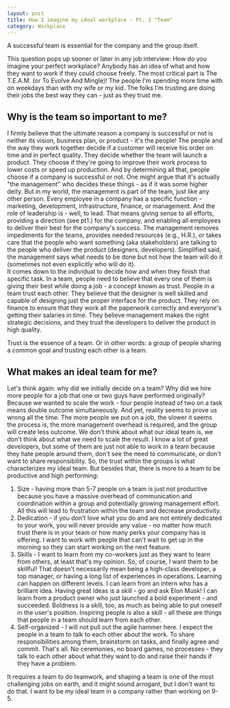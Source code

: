 ```yaml
---
layout: post 
title: How I imagine my ideal workplace - Pt. 3 "Team"
category: Workplace
---
```


A successful team is essential for the company and the group itself.

This question pops up sooner or later in any job interview: How do you imagine your perfect workplace?
Anybody has an idea of what and how they want to work if they could choose freely.
The most critical part is The T.E.A.M. (or To Evolve And Mingle)! 
The people I'm spending more time with on weekdays than with my wife or my kid. The folks I'm trusting are doing their jobs the best way they can - just as they trust me.

## Why is the team so important to me?
I firmly believe that the ultimate reason a company is successful or not is neither its vision, business plan, or product - it's the people! The people and the way they work together decide if a customer will receive his order on time and in perfect quality. They decide whether the team will launch a product. They choose if they're going to improve their work process to lower costs or speed up production. And by determining all that, people choose if a company is successful or not.
One might argue that it's actually "the management" who decides these things - as if it was some higher deity.
But in my world, the management is part of the team, just like any other person. Every employee in a company has a specific function - marketing, development, infrastructure, finance, or management. And the role of leadership is - well, to lead. That means giving sense to all efforts, providing a direction (see pt1.) for the company, and enabling all employees to deliver their best for the company's success. The management removes impediments for the teams, provides needed resources (e.g., H.R.), or takes care that the people who want something (aka stakeholders) are talking to the people who deliver the product (designers, developers). 
Simplified said, the management says what needs to be done but not how the team will do it (sometimes not even explicitly who will do it).  
It comes down to the individual to decide how and when they finish that specific task. In a team, people need to believe that every one of them is giving their best while doing a job - a concept known as trust. People in a team trust each other. They believe that the designer is well skilled and capable of designing just the proper interface for the product. They rely on finance to ensure that they work all the paperwork correctly and everyone's getting their salaries in time. They believe management makes the right strategic decisions, and they trust the developers to deliver the product in high quality. 
 
Trust is the essence of a team. Or in other words: a group of people sharing a common goal and trusting each other is a team.  

## What makes an ideal team for me? 
Let's think again: why did we initially decide on a team? Why did we hire more people for a job that one or two guys have performed originally? Because we wanted to scale the work - four people instead of two on a task means double outcome simultaneously. 
And yet, reality seems to prove us wrong all the time. The more people we put on a job, the slower it seems the process is, the more management overhead is required, and the group will create less outcome. We don't think about what our ideal team is, we don't think about what we need to scale the result. I know a lot of great developers, but some of them are just not able to work in a team because they hate people around them, don't see the need to communicate, or don't want to share responsibility.
So, the trust within the groups is what characterizes my ideal team. But besides that, there is more to a team to be productive and high performing:

1. Size - having more than 5-7 people on a team is just not productive because you have a massive overhead of communication and coordination within a group and potentially growing management effort. All this will lead to frustration within the team and decrease productivity.
2. Dedication - if you don't love what you do and are not entirely dedicated to your work, you will never provide any value - no matter how much trust there is in your team or how many perks your company has is offering. I want to work with people that can't wait to get up in the morning so they can start working on the next feature.
3. Skills - I want to learn from my co-workers just as they want to learn from others, at least that's my opinion. So, of course, I want them to be skillful! That doesn't necessarily mean being a high-class developer, a top manager, or having a long list of experiences in operations. Learning can happen on different levels. I can learn from an intern who has a brilliant idea. Having great ideas is a skill - go and ask Elon Musk! I can learn from a product owner who just launched a bold experiment - and succeeded. Boldness is a skill, too, as much as being able to put oneself in the user's position. Inspiring people is also a skill - all these are things that people in a team should learn from each other.
4. Self-organized - I will not pull out the agile hammer here. I expect the people in a team to talk to each other about the work. To share responsibilities among them, brainstorm on tasks, and finally agree and commit. That's all. No ceremonies, no board games, no processes - they talk to each other about what they want to do and raise their hands if they have a problem.

It requires a team to do teamwork, and shaping a team is one of the most challenging jobs on earth, and it might sound arrogant, but I don't want to do that. I want to be my ideal team in a company rather than working on 9-5. 


